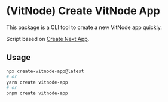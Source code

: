 # (VitNode) Create VitNode App

This package is a CLI tool to create a new VitNode app quickly.

Script based on [Create Next App](https://nextjs.org/).

## Usage

```bash
npx create-vitnode-app@latest
# or
yarn create vitnode-app
# or
pnpm create vitnode-app
```
